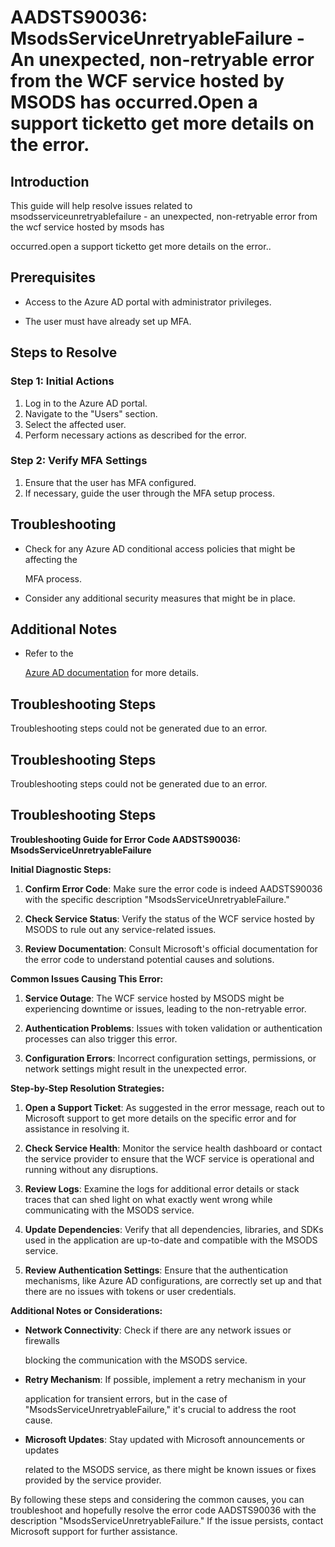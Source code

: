
# AADSTS90036: MsodsServiceUnretryableFailure - An unexpected, non-retryable error from the WCF service hosted by MSODS has occurred.Open a support ticketto get more details on the error.


## Introduction

This guide will help resolve issues related to msodsserviceunretryablefailure - 
an unexpected, non-retryable error from the wcf service hosted by msods has

occurred.open a support ticketto get more details on the error..


## Prerequisites


* Access to the Azure AD portal with administrator privileges.

* The user must have already set up MFA.


## Steps to Resolve


### Step 1: Initial Actions

1. Log in to the Azure AD portal.
2. Navigate to the "Users" section.
3. Select the affected user.
4. Perform necessary actions as described for the error.


### Step 2: Verify MFA Settings

1. Ensure that the user has MFA configured.
2. If necessary, guide the user through the MFA setup process.


## Troubleshooting


* Check for any Azure AD conditional access policies that might be affecting the

  MFA process.

* Consider any additional security measures that might be in place.


## Additional Notes


* Refer to the

  [Azure AD 
documentation](https://learn.microsoft.com/en-us/azure/active-directory/)
  for more details.


## Troubleshooting Steps

Troubleshooting steps could not be generated due to an error.


## Troubleshooting Steps

Troubleshooting steps could not be generated due to an error.


## Troubleshooting Steps

**Troubleshooting Guide for Error Code AADSTS90036:
MsodsServiceUnretryableFailure**

**Initial Diagnostic Steps:** 

1. **Confirm Error Code**: Make sure the error code is indeed AADSTS90036 with
   the specific description "MsodsServiceUnretryableFailure."

2. **Check Service Status**: Verify the status of the WCF service hosted by
   MSODS to rule out any service-related issues.

3. **Review Documentation**: Consult Microsoft's official documentation for the
   error code to understand potential causes and solutions.

**Common Issues Causing This Error:** 

1. **Service Outage**: The WCF service hosted by MSODS might be experiencing
   downtime or issues, leading to the non-retryable error.

2. **Authentication Problems**: Issues with token validation or authentication
   processes can also trigger this error.

3. **Configuration Errors**: Incorrect configuration settings, permissions, or
   network settings might result in the unexpected error.

**Step-by-Step Resolution Strategies:** 

1. **Open a Support Ticket**: As suggested in the error message, reach out to
   Microsoft support to get more details on the specific error and for
   assistance in resolving it.

2. **Check Service Health**: Monitor the service health dashboard or contact the
   service provider to ensure that the WCF service is operational and running
   without any disruptions.

3. **Review Logs**: Examine the logs for additional error details or stack
   traces that can shed light on what exactly went wrong while communicating
   with the MSODS service.

4. **Update Dependencies**: Verify that all dependencies, libraries, and SDKs
   used in the application are up-to-date and compatible with the MSODS service.

5. **Review Authentication Settings**: Ensure that the authentication
   mechanisms, like Azure AD configurations, are correctly set up and that there
   are no issues with tokens or user credentials.

**Additional Notes or Considerations:**


* **Network Connectivity**: Check if there are any network issues or firewalls

  blocking the communication with the MSODS service.


* **Retry Mechanism**: If possible, implement a retry mechanism in your

  application for transient errors, but in the case of
  "MsodsServiceUnretryableFailure," it's crucial to address the root cause.


* **Microsoft Updates**: Stay updated with Microsoft announcements or updates

  related to the MSODS service, as there might be known issues or fixes provided
  by the service provider.

By following these steps and considering the common causes, you can troubleshoot
and hopefully resolve the error code AADSTS90036 with the description
"MsodsServiceUnretryableFailure." If the issue persists, contact Microsoft
support for further assistance.
